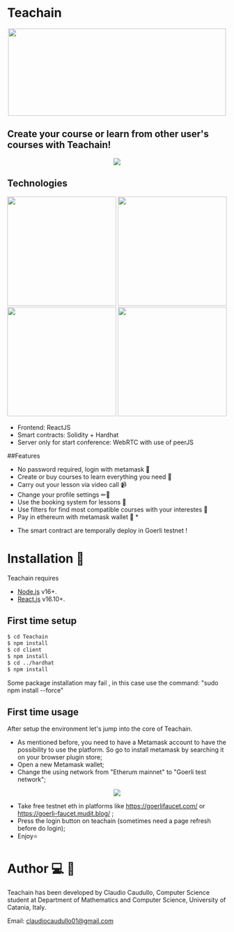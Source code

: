 # Teachain

<p align="center">
  <img width="500" height="200" backgroundColor="red" src="https://i.postimg.cc/6Qs3g6Vs/teachainlogo.png">
</p>

## Create your course or learn from other user's courses with Teachain!
<p align="center">
  <img  src="https://i.postimg.cc/Pf1BQXJp/homepage.png">
</p>

## Technologies
<p align="center">
    <img width="250" height="250" src="https://i.postimg.cc/6pGWwszd/reactlogo.png">
    <img width="250" height="250" src="https://i.postimg.cc/wjYPtSg5/logohardhat.png">
    <img width="250" height="250" src="https://i.postimg.cc/sfnsV14d/Solidity-Logo-wine.png">
    <img width="250" height="250" src="https://i.postimg.cc/282w9NYx/webrtc-logo-vert-retro-255x305-1.png">
</p>

- Frontend: ReactJS
- Smart contracts: Solidity + Hardhat
- Server only for start conference: WebRTC with use of peerJS

##Features
- No password required, login with metamask 🦊
- Create or buy courses to learn everything you need 📖
- Carry out your lesson via video call 📹
- Change your profile settings ✏👤
- Use the booking system for lessons 📅
- Use filters for find most compatible courses with your interestes 🔎
- Pay in ethereum with metamask wallet 👛 * 

* The smart contract are temporally deploy in Goerli testnet !

# Installation 🔧
Teachain requires 
- [Node.js](https://nodejs.org/) v16+.
- [React.js](https://it.reactjs.org/) v16.10+.

## First time setup

``` sh
$ cd Teachain
$ npm install
$ cd client
$ npm install
$ cd ../hardhat
$ npm install    
```


Some package installation may fail , in this case use the command: "sudo npm install --force"

## First time usage

After setup the environment let's jump into the core of Teachain.

- As mentioned before, you need to have a Metamask account to have the possibility to use the platform. So go to install metamask by searching it on your browser plugin store;
- Open a new Metamask wallet;
- Change the using network from "Etherum mainnet" to "Goerli test network";

<p align="center">
  <img src="https://i.postimg.cc/RhG1NyLd/networkmeta.png">
</p>

- Take free testnet eth in platforms like https://goerlifaucet.com/ or https://goerli-faucet.mudit.blog/ ;
- Press the login button on teachain (sometimes need a page refresh before do login);
- Enjoy⭐


# Author 💻 👦
Teachain has been developed by Claudio Caudullo, Computer Science student at Department of Mathematics and Computer Science, University of Catania, Italy. 

Email: claudiocaudullo01@gmail.com

